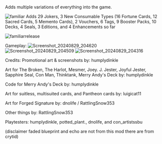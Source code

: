 Adds multiple variations of everything into the game.  
        
![familiar](https://github.com/user-attachments/assets/58498779-25bc-4128-8a35-6cda1e17a795)
Adds 29 Jokers, 3 New Consumable Types (16 Fortune Cards, 12 Sacred Cards, 5 Memento Cards), 2 Vouchers, 6 Tags, 9 Booster Packs, 10 Decks, 4 Seals, 3 Editions, and 4 Enhancements so far

![familiarrelease](https://github.com/user-attachments/assets/f7a77274-b4f5-438c-a64c-8c6f08ea7d36)

Gameplay:
![Screenshot_20240829_204620](https://github.com/user-attachments/assets/a628f3cd-1728-40fc-8f07-663fcc3046cf)
![Screenshot_20240829_204509](https://github.com/user-attachments/assets/e0d03f02-eccb-4343-b68b-63ada0d8481d)
![Screenshot_20240829_204316](https://github.com/user-attachments/assets/77e7ca58-dcb9-45e4-9433-469214c98a55)

Credits:
Promotional art & screenshots by: humplydinkle

Art for The Broken, The Harlot, Mesmer, Joey. J. Jester, Joyful Jester,
Sapphire Seal, Con Man, Thinktank, Merry Andy's Deck
by: humplydinkle

Code for Merry Andy's Deck
by: humplydinkle

Art for suitless, multisuited cards, and Pantheon cards
by: luigicat11

Art for Forged Signature
by: dnolife / RattlingSnow353

Other things
by: RattlingSnow353

Playtesters: humplydinkle, potted_plant., dnolife, and con_artistssbu

(disclaimer faded blueprint and echo are not from this mod there are from crytid)

